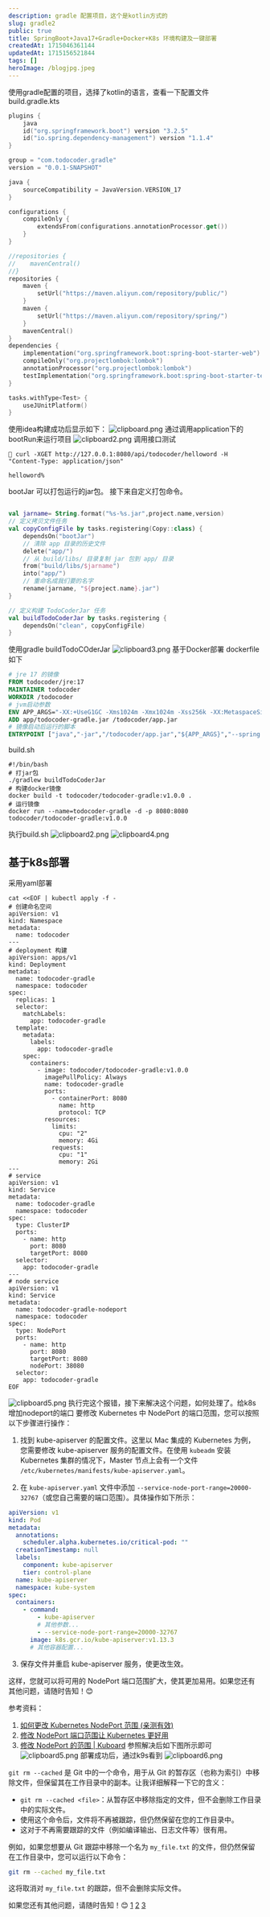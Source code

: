 ```yaml
---
description: gradle 配置项目，这个是kotlin方式的
slug: gradle2
public: true
title: SpringBoot+Java17+Gradle+Docker+K8s 环境构建及一键部署
createdAt: 1715046361144
updatedAt: 1715156521844
tags: []
heroImage: /blogjpg.jpeg
---
```

使用gradle配置的项目，选择了kotlin的语言，查看一下配置文件
build.gradle.kts
```kotlin
plugins {
    java
    id("org.springframework.boot") version "3.2.5"
    id("io.spring.dependency-management") version "1.1.4"
}

group = "com.todocoder.gradle"
version = "0.0.1-SNAPSHOT"

java {
    sourceCompatibility = JavaVersion.VERSION_17
}

configurations {
    compileOnly {
        extendsFrom(configurations.annotationProcessor.get())
    }
}

//repositories {
//    mavenCentral()
//}
repositories {
    maven {
        setUrl("https://maven.aliyun.com/repository/public/")
    }
    maven {
        setUrl("https://maven.aliyun.com/repository/spring/")
    }
    mavenCentral()
}
dependencies {
    implementation("org.springframework.boot:spring-boot-starter-web")
    compileOnly("org.projectlombok:lombok")
    annotationProcessor("org.projectlombok:lombok")
    testImplementation("org.springframework.boot:spring-boot-starter-test")
}

tasks.withType<Test> {
    useJUnitPlatform()
}

```
使用idea构建成功后显示如下：
![clipboard.png](/posts/gradle2_clipboard-png.png)
通过调用application下的bootRun来运行项目
![clipboard2.png](/posts/gradle2_clipboard2-png.png)
调用接口测试
```shell
 curl -XGET http://127.0.0.1:8080/api/todocoder/helloword -H "Content-Type: application/json"

helloword%          
```
bootJar 可以打包运行的jar包。
接下来自定义打包命令。
```kotlin

val jarname= String.format("%s-%s.jar",project.name,version)
// 定义拷贝文件任务
val copyConfigFile by tasks.registering(Copy::class) {
    dependsOn("bootJar")
    // 清除 app 目录的历史文件
    delete("app/")
    // 从 build/libs/ 目录复制 jar 包到 app/ 目录
    from("build/libs/$jarname")
    into("app/")
    // 重命名成我们要的名字
    rename(jarname, "${project.name}.jar")
}

// 定义构建 TodoCoderJar 任务
val buildTodoCoderJar by tasks.registering {
    dependsOn("clean", copyConfigFile)
}
```
使用gradle buildTodoCOderJar
![clipboard3.png](/posts/gradle2_clipboard3-png.png)
基于Docker部署
dockerfile如下
```dockerfile
# jre 17 的镜像
FROM todocoder/jre:17
MAINTAINER todocoder
WORKDIR /todocoder
# jvm启动参数
ENV APP_ARGS="-XX:+UseG1GC -Xms1024m -Xmx1024m -Xss256k -XX:MetaspaceSize=128m"
ADD app/todocoder-gradle.jar /todocoder/app.jar
# 镜像启动后运行的脚本
ENTRYPOINT ["java","-jar","/todocoder/app.jar","${APP_ARGS}","--spring.profiles.active=dev","-c"]
```

build.sh
```shell
#!/bin/bash
# 打jar包
./gradlew buildTodoCoderJar
# 构建docker镜像
docker build -t todocoder/todocoder-gradle:v1.0.0 .
# 运行镜像
docker run --name=todocoder-gradle -d -p 8080:8080 todocoder/todocoder-gradle:v1.0.0
```
执行build.sh
![clipboard2.png](/posts/gradle2_clipboard2-png.png)
![clipboard4.png](/posts/gradle2_clipboard4-png.png)
## 基于k8s部署
采用yaml部署
```
cat <<EOF | kubectl apply -f -
# 创建命名空间
apiVersion: v1
kind: Namespace
metadata:
  name: todocoder
---
# deployment 构建
apiVersion: apps/v1
kind: Deployment
metadata:
  name: todocoder-gradle
  namespace: todocoder
spec:
  replicas: 1
  selector:
    matchLabels:
      app: todocoder-gradle
  template:
    metadata:
      labels:
        app: todocoder-gradle
    spec:
      containers:
        - image: todocoder/todocoder-gradle:v1.0.0
          imagePullPolicy: Always
          name: todocoder-gradle
          ports:
            - containerPort: 8080
              name: http
              protocol: TCP
          resources:
            limits:
              cpu: "2"
              memory: 4Gi
            requests:
              cpu: "1"
              memory: 2Gi
---
# service
apiVersion: v1
kind: Service
metadata:
  name: todocoder-gradle
  namespace: todocoder
spec:
  type: ClusterIP
  ports:
    - name: http
      port: 8080
      targetPort: 8080
  selector:
    app: todocoder-gradle
---
# node service
apiVersion: v1
kind: Service
metadata:
  name: todocoder-gradle-nodeport
  namespace: todocoder
spec:
  type: NodePort
  ports:
    - name: http
      port: 8080
      targetPort: 8080
      nodePort: 38080
  selector:
    app: todocoder-gradle
EOF

```
![clipboard5.png](/posts/gradle2_clipboard5-png.png)
执行完这个报错，接下来解决这个问题，如何处理了。给k8s增加nodeport的端口
要修改 Kubernetes 中 NodePort 的端口范围，您可以按照以下步骤进行操作：

1. 找到 kube-apiserver 的配置文件。这里以 Mac 集成的 Kubernetes 为例，您需要修改 kube-apiserver 服务的配置文件。在使用 `kubeadm` 安装 Kubernetes 集群的情况下，Master 节点上会有一个文件 `/etc/kubernetes/manifests/kube-apiserver.yaml`。

2. 在 `kube-apiserver.yaml` 文件中添加 `--service-node-port-range=20000-32767`（或您自己需要的端口范围）。具体操作如下所示：

```yaml
apiVersion: v1
kind: Pod
metadata:
  annotations:
    scheduler.alpha.kubernetes.io/critical-pod: ""
  creationTimestamp: null
  labels:
    component: kube-apiserver
    tier: control-plane
  name: kube-apiserver
  namespace: kube-system
spec:
  containers:
    - command:
        - kube-apiserver
        # 其他参数...
        - --service-node-port-range=20000-32767
      image: k8s.gcr.io/kube-apiserver:v1.13.3
      # 其他容器配置...
```

3. 保存文件并重启 kube-apiserver 服务，使更改生效。

这样，您就可以将可用的 NodePort 端口范围扩大，使其更加易用。如果您还有其他问题，请随时告知！😊

参考资料：

1. [如何更改 Kubernetes NodePort 范围 (亲测有效)](https://zhuanlan.zhihu.com/p/470647732)
2. [修改 NodePort 端口范围让 Kubernetes 更好用](https://zhuanlan.zhihu.com/p/613834350)
3. [修改 NodePort 的范围 | Kuboard](https://www.kuboard.cn/install/install-node-port-range.html)
参照解决后如下图所示即可
![clipboard5.png](/posts/gradle2_clipboard5-png.png)
部署成功后，通过k9s看到
![clipboard6.png](/posts/gradle2_clipboard6-png.png)

`git rm --cached` 是 Git 中的一个命令，用于从 Git 的暂存区（也称为索引）中移除文件，但保留其在工作目录中的副本。让我详细解释一下它的含义：

- `git rm --cached <file>`：从暂存区中移除指定的文件，但不会删除工作目录中的实际文件。
- 使用这个命令后，文件将不再被跟踪，但仍然保留在您的工作目录中。
- 这对于不再需要跟踪的文件（例如编译输出、日志文件等）很有用。

例如，如果您想要从 Git 跟踪中移除一个名为 `my_file.txt` 的文件，但仍然保留在工作目录中，您可以运行以下命令：

```bash
git rm --cached my_file.txt
```

这将取消对 `my_file.txt` 的跟踪，但不会删除实际文件。

如果您还有其他问题，请随时告知！😊 [1](https://git-scm.com/docs/git-rm) [2](https://stackoverflow.com/questions/65434544/whats-the-difference-between-git-rm-cached-git-restore-staged-and-gi) [3](https://timmousk.com/blog/git-rm-cached/)
